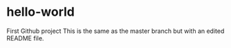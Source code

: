 # hello-world
First Github project
This is the same as the master branch but with an edited README file.
